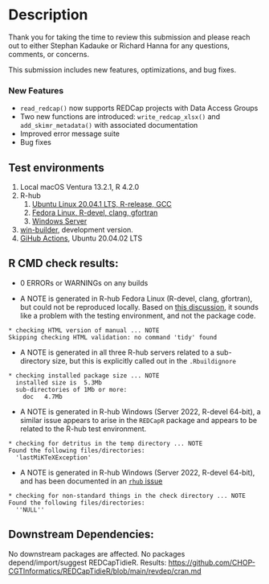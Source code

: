 # Description

Thank you for taking the time to review this submission and please reach out to either Stephan Kadauke or Richard Hanna for any questions, comments, or concerns.

This submission includes new features, optimizations, and bug fixes.

### New Features

* `read_redcap()` now supports REDCap projects with Data Access Groups
* Two new functions are introduced: `write_redcap_xlsx()` and `add_skimr_metadata()` with associated documentation
* Improved error message suite
* Bug fixes

## Test environments

1. Local macOS Ventura 13.2.1, R 4.2.0
2. R-hub
    1. [Ubuntu Linux 20.04.1 LTS, R-release, GCC](https://builder.r-hub.io/status/REDCapTidieR_0.2.0.9007.tar.gz-255c83ab7c984ea1ac3a15d94df5a18d)
    2. [Fedora Linux, R-devel, clang, gfortran](https://builder.r-hub.io/status/REDCapTidieR_0.4.0.tar.gz-e19ab02ebfcb407b9f824b1ccf778e79)
    3. [Windows Server](https://builder.r-hub.io/status/REDCapTidieR_0.4.0.tar.gz-d529d458e55941c38bf5f4694680c4ee)
3.  [win-builder](https://win-builder.r-project.org/xZ25km7AC64Q/), development version.
4.  [GiHub Actions](https://github.com/CHOP-CGTInformatics/REDCapTidieR/actions), Ubuntu 20.04.02 LTS

## R CMD check results:

- 0 ERRORs or WARNINGs on any builds

- A NOTE is generated in R-hub Fedora Linux (R-devel, clang, gfortran), but could not be reproduced locally. Based on [this discussion](https://groups.google.com/g/r-sig-mac/c/7u_ivEj4zhM?pli=1), it sounds like a problem with the testing environment, and not the package code.

```
* checking HTML version of manual ... NOTE
Skipping checking HTML validation: no command 'tidy' found
```

- A NOTE is generated in all three R-hub servers related to a sub-directory size, but this is explicitly called out in the `.Rbuildignore`

```
* checking installed package size ... NOTE
  installed size is  5.3Mb
  sub-directories of 1Mb or more:
    doc   4.7Mb
```

- A NOTE is generated in R-hub Windows (Server 2022, R-devel 64-bit), a similar issue appears to arise in the `REDCapR` package and appears to be related to the R-hub test environment.

```
* checking for detritus in the temp directory ... NOTE
Found the following files/directories:
  'lastMiKTeXException'
```

- A NOTE is generated in R-hub Windows (Server 2022, R-devel 64-bit), and has been documented in an [`rhub` issue](https://github.com/r-hub/rhub/issues/560)

```
* checking for non-standard things in the check directory ... NOTE
Found the following files/directories:
  ''NULL''
```

## Downstream Dependencies:

No downstream packages are affected. No packages depend/import/suggest REDCapTidieR. Results: <https://github.com/CHOP-CGTInformatics/REDCapTidieR/blob/main/revdep/cran.md>
